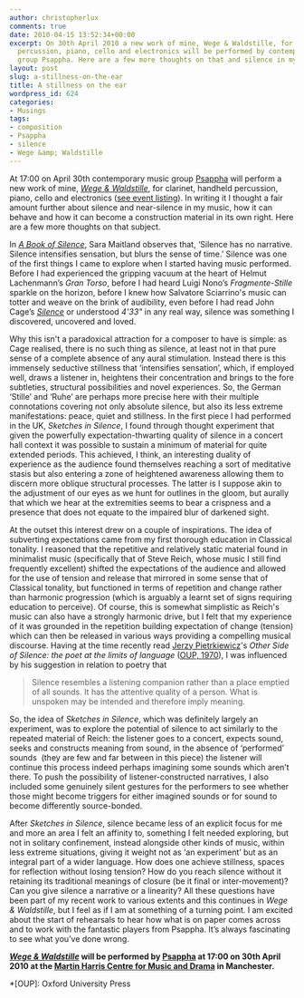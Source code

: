 ```yaml
---
author: christopherlux
comments: true
date: 2010-04-15 13:52:34+00:00
excerpt: On 30th April 2010 a new work of mine, Wege & Waldstille, for clarinet, handheld
  percussion, piano, cello and electronics will be performed by contemporary music
  group Psappha. Here are a few more thoughts on that and silence in my music.
layout: post
slug: a-stillness-on-the-ear
title: A stillness on the ear
wordpress_id: 624
categories:
- Musings
tags:
- composition
- Psappha
- silence
- Wege &amp; Waldstille
---
```


At 17:00 on April 30th contemporary music group [Psappha](http://www.psappha.com/) will perform a new work of mine, [_Wege & Waldstille_](/2010/04/wegen-und-waldstille/), for clarinet, handheld percussion, piano, cello and electronics ([see event listing](http://www.arts.manchester.ac.uk/martinharriscentre/mhceventspage.php?eventid=783)). In writing it I thought a fair amount further about silence and near-silence in my music, how it can behave and how it can become a construction material in its own right. Here are a few more thoughts on that subject.

In [_A Book of Silence_](https://uk.bookshop.org/books/a-book-of-silence/9781847081513), Sara Maitland observes that, ‘Silence has no narrative. Silence intensifies sensation, but blurs the sense of time.’ Silence was one of the first things I came to explore when I started having music performed. Before I had experienced the gripping vacuum at the heart of Helmut Lachenmann’s _Gran Torso_, before I had heard Luigi Nono’s _Fragmente-Stille_ sparkle on the horizon, before I knew how Salvatore Sciarrino's music can totter and weave on the brink of audibility, even before I had read John Cage’s [_Silence_](https://uk.bookshop.org/books/silence-lectures-and-writings/9780714510439) or understood _4'33"_ in any real way, silence was something I discovered, uncovered and loved.<!-- more -->

Why this isn't a paradoxical attraction for a composer to have is simple: as Cage realised, there is no such thing as silence, at least not in that pure sense of a complete absence of any aural stimulation. Instead there is this immensely seductive stillness that ‘intensifies sensation’, which, if employed well, draws a listener in, heightens their concentration and brings to the fore subtleties, structural possibilities and novel experiences. So, the German ‘Stille’ and ‘Ruhe’ are perhaps more precise here with their multiple connotations covering not only absolute silence, but also its less extreme manifestations: peace, quiet and stillness. In the first piece I had performed in the UK, _Sketches in Silence_, I found through thought experiment that given the powerfully expectation-thwarting quality of silence in a concert hall context it was possible to sustain a minimum of material for quite extended periods. This achieved, I think, an interesting duality of experience as the audience found themselves reaching a sort of meditative stasis but also entering a zone of heightened awareness allowing them to discern more oblique structural processes. The latter is I suppose akin to the adjustment of our eyes as we hunt for outlines in the gloom, but aurally that which we hear at the extremities seems to bear a crispness and a presence that does not equate to the impaired blur of darkened sight.

At the outset this interest drew on a couple of inspirations. The idea of subverting expectations came from my first thorough education in Classical tonality. I reasoned that the repetitive and relatively static material found in minimalist music (specifically that of Steve Reich, whose music I still find frequently excellent) shifted the expectations of the audience and allowed for the use of tension and release that mirrored in some sense that of Classical tonality, but functioned in terms of repetition and change rather than harmonic progression (which is arguably a learnt set of signs requiring education to perceive). Of course, this is somewhat simplistic as Reich's music can also have a strongly harmonic drive, but I felt that my experience of it was grounded in the repetition building expectation of change (tension) which can then be released in various ways providing a compelling musical discourse. Having at the time recently read [Jerzy Pietrkiewicz](http://www.independent.co.uk/news/obituaries/jerzy-peterkiewicz-polish-poet-turned-english-novelist-774317.html)'s _Other Side of Silence: the poet at the limits of language_ ([OUP, 1970](http://www.amazon.co.uk/gp/product/0192121790?ie=UTF8&tag=chrisswith-21&linkCode=as2&camp=1634&creative=19450&creativeASIN=0192121790)), I was influenced by his suggestion in relation to poetry that

> Silence resembles a listening companion rather than a place emptied of all sounds. It has the attentive quality of a person. What is unspoken may be intended and therefore imply meaning.

So, the idea of _Sketches in Silence_, which was definitely largely an experiment, was to explore the potential of silence to act similarly to the repeated material of Reich: the listener goes to a concert, expects sound, seeks and constructs meaning from sound, in the absence of ‘performed’ sounds  (they are few and far between in this piece) the listener will continue this process indeed perhaps imagining some sounds which aren’t there. To push the possibility of listener-constructed narratives, I also included some genuinely silent gestures for the performers to see whether those might become triggers for either imagined sounds or for sound to become differently source-bonded.

After _Sketches in Silence_, silence became less of an explicit focus for me and more an area I felt an affinity to, something I felt needed exploring, but not in solitary confinement, instead alongside other kinds of music, within less extreme situations, giving it weight not as ‘an experiment’ but as an integral part of a wider language. How does one achieve stillness, spaces for reflection without losing tension? How do you reach silence without it retaining its traditional meanings of closure (be it final or inter-movement)? Can you give silence a narrative or a linearity? All these questions have been part of my recent work to various extents and this continues in _Wege & Waldstille_, but I feel as if I am at something of a turning point. I am excited about the start of rehearsals to hear how what is on paper comes across and to work with the fantastic players from Psappha. It’s always fascinating to see what you’ve done wrong.

**[_Wege & Waldstille_](/2010/04/wegen-und-waldstille/) will be performed by [Psappha](http://www.psappha.com/) at 17:00 on 30th April 2010 at the [Martin Harris Centre for Music and Drama](http://www.arts.manchester.ac.uk/martinharriscentre/mhceventspage.php?eventid=783) in Manchester.**

  *[OUP]: Oxford University Press
